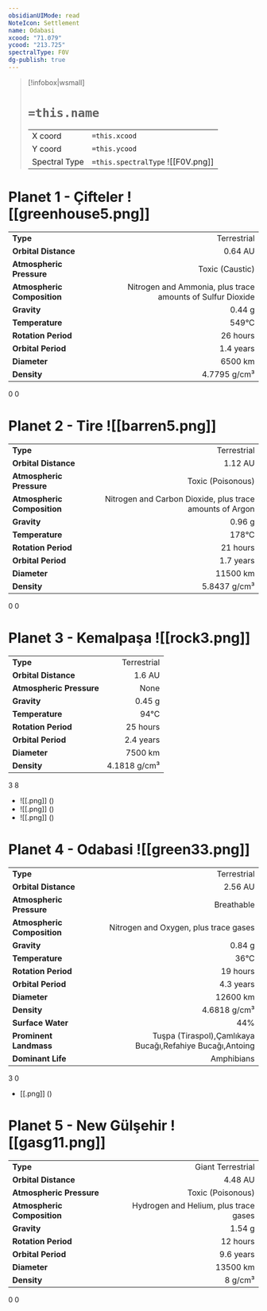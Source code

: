 ```yaml
---
obsidianUIMode: read
NoteIcon: Settlement
name: Odabasi
xcood: "71.079"
ycood: "213.725"
spectralType: F0V
dg-publish: true
---
```

> [!infobox|wsmall]
> # `=this.name`
> | | |
> | - | - |
> | X coord | `=this.xcood` |
> | Y coord| `=this.ycood` |
> | Spectral Type | `=this.spectralType` ![[F0V.png]] |

# Planet 1 - Çifteler ![[greenhouse5.png]]
|                             |                           |
| --------------------------- | -------------------------:|
| **Type**                    |             Terrestrial |
| **Orbital Distance**        |   0.64 AU |
| **Atmospheric Pressure**    |       Toxic (Caustic) |
| **Atmospheric Composition** |      Nitrogen and Ammonia, plus trace amounts of Sulfur Dioxide |
| **Gravity**                 |        0.44 g |
| **Temperature**             |    549°C |
| **Rotation Period**         |  26 hours |
| **Orbital Period** | 1.4 years |
| **Diameter**                |      6500 km | 
| **Density**                 |    4.7795 g/cm³ |



0
0



# Planet 2 - Tire ![[barren5.png]]
|                             |                           |
| --------------------------- | -------------------------:|
| **Type**                    |             Terrestrial |
| **Orbital Distance**        |   1.12 AU |
| **Atmospheric Pressure**    |       Toxic (Poisonous) |
| **Atmospheric Composition** |      Nitrogen and Carbon Dioxide, plus trace amounts of Argon |
| **Gravity**                 |        0.96 g |
| **Temperature**             |    178°C |
| **Rotation Period**         |  21 hours |
| **Orbital Period** | 1.7 years |
| **Diameter**                |      11500 km | 
| **Density**                 |    5.8437 g/cm³ |



0
0



# Planet 3 - Kemalpaşa ![[rock3.png]]
|                             |                           |
| --------------------------- | -------------------------:|
| **Type**                    |             Terrestrial |
| **Orbital Distance**        |   1.6 AU |
| **Atmospheric Pressure**    |       None |
| **Gravity**                 |        0.45 g |
| **Temperature**             |    94°C |
| **Rotation Period**         |  25 hours |
| **Orbital Period** | 2.4 years |
| **Diameter**                |      7500 km | 
| **Density**                 |    4.1818 g/cm³ |



3
8

- ![[.png]]  ()
- ![[.png]]  ()
- ![[.png]]  ()


# Planet 4 - Odabasi ![[green33.png]]
|                             |                           |
| --------------------------- | -------------------------:|
| **Type**                    |             Terrestrial |
| **Orbital Distance**        |   2.56 AU |
| **Atmospheric Pressure**    |       Breathable |
| **Atmospheric Composition** |      Nitrogen and Oxygen, plus trace gases |
| **Gravity**                 |        0.84 g |
| **Temperature**             |    36°C |
| **Rotation Period**         |  19 hours |
| **Orbital Period** | 4.3 years |
| **Diameter**                |      12600 km | 
| **Density**                 |    4.6818 g/cm³ |
| **Surface Water**           |           44% | 
| **Prominent Landmass**      |         Tuşpa (Tiraspol),Çamlıkaya Bucağı,Refahiye Bucağı,Antoing | 
| **Dominant Life**           |         Amphibians |



3
0

- [[.png]]  ()

# Planet 5 - New Gülşehir ![[gasg11.png]]
|                             |                           |
| --------------------------- | -------------------------:|
| **Type**                    |             Giant Terrestrial |
| **Orbital Distance**        |   4.48 AU |
| **Atmospheric Pressure**    |       Toxic (Poisonous) |
| **Atmospheric Composition** |      Hydrogen and Helium, plus trace gases |
| **Gravity**                 |        1.54 g |
| **Rotation Period**         |  12 hours |
| **Orbital Period** | 9.6 years |
| **Diameter**                |      13500 km | 
| **Density**                 |    8 g/cm³ |



0
0



